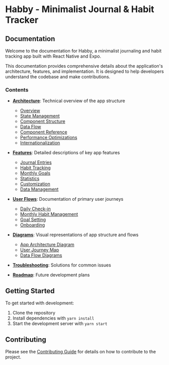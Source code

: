 # Habby - Minimalist Journal & Habit Tracker

## Documentation

Welcome to the documentation for Habby, a minimalist journaling and habit tracking app built with React Native and Expo.

This documentation provides comprehensive details about the application's architecture, features, and implementation. It is designed to help developers understand the codebase and make contributions.

### Contents

- **[Architecture](./architecture/)**: Technical overview of the app structure
  - [Overview](./architecture/overview.md)
  - [State Management](./architecture/state-management.md)
  - [Component Structure](./architecture/component-structure.md)
  - [Data Flow](./architecture/data-flow.md)
  - [Component Reference](./architecture/component-reference.md)
  - [Performance Optimizations](./architecture/performance-optimizations.md)
  - [Internationalization](./architecture/internationalization.md)

- **[Features](./features/)**: Detailed descriptions of key app features
  - [Journal Entries](./features/journal-entries.md)
  - [Habit Tracking](./features/habit-tracking.md)
  - [Monthly Goals](./features/monthly-goals.md)
  - [Statistics](./features/statistics.md)
  - [Customization](./features/customization.md)
  - [Data Management](./features/data-management.md)

- **[User Flows](./user-flows/)**: Documentation of primary user journeys
  - [Daily Check-in](./user-flows/daily-checkin.md)
  - [Monthly Habit Management](./user-flows/monthly-habit-management.md)
  - [Goal Setting](./user-flows/goal-setting.md)
  - [Onboarding](./user-flows/onboarding.md)

- **[Diagrams](./diagrams/)**: Visual representations of app structure and flows
  - [App Architecture Diagram](./diagrams/app-architecture-diagram.md)
  - [User Journey Map](./diagrams/user-journey-map.md)
  - [Data Flow Diagrams](./diagrams/data-flow-diagrams.md)

- **[Troubleshooting](./troubleshooting.md)**: Solutions for common issues
- **[Roadmap](./roadmap.md)**: Future development plans

## Getting Started

To get started with development:

1. Clone the repository
2. Install dependencies with `yarn install`
3. Start the development server with `yarn start`

## Contributing

Please see the [Contributing Guide](../CONTRIBUTING.md) for details on how to contribute to the project.

